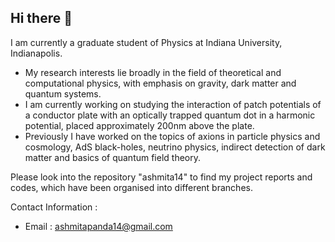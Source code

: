 ## Hi there 👋

<!--
**ashmita14/ashmita14** is a ✨ _special_ ✨ repository because its `README.md` (this file) appears on your GitHub profile.

Here are some ideas to get you started:

- 🔭 I’m currently working on ...
- 🌱 I’m currently learning ...
- 👯 I’m looking to collaborate on ...
- 🤔 I’m looking for help with ...
- 💬 Ask me about ...
- 📫 How to reach me: ...
- 😄 Pronouns: ...
- ⚡ Fun fact: ...
-->
I am currently a graduate student of Physics at Indiana University, Indianapolis.

- My research interests lie broadly in the field of theoretical and computational physics, with emphasis on gravity, dark matter and quantum systems. 
- I am currently working on studying the interaction of patch potentials of a conductor plate with an optically trapped quantum dot in a harmonic potential, placed approximately 200nm above the plate.
- Previously I have worked on the topics of axions in particle physics and cosmology, AdS black-holes, neutrino physics, indirect detection of dark matter and basics of quantum field theory.

Please look into the repository "ashmita14" to find my project reports and codes, which have been organised into different branches.

Contact Information : 
- Email : ashmitapanda14@gmail.com



